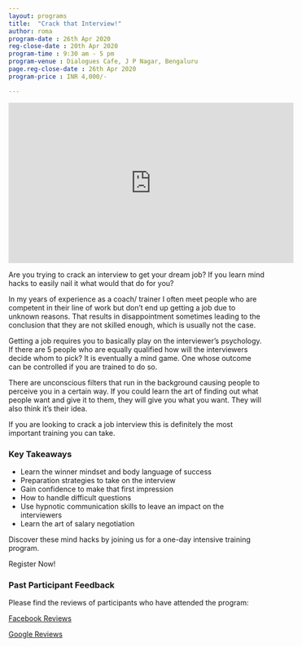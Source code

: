 ```yaml
---
layout: programs
title:  "Crack that Interview!"
author: roma
program-date : 26th Apr 2020
reg-close-date : 20th Apr 2020
program-time : 9:30 am - 5 pm
program-venue : Dialogues Cafe, J P Nagar, Bengaluru
page.reg-close-date : 26th Apr 2020
program-price : INR 4,000/-

---
```

<iframe width="560" height="315" src="https://www.youtube.com/embed/UUj6-7yDg28" frameborder="0" allow="accelerometer; autoplay; encrypted-media; gyroscope; picture-in-picture" allowfullscreen></iframe>

<div>
<p>Are you trying to crack an interview to get your dream job? If you learn mind hacks to easily nail it what would that do for you? 
</p>

<p>In my years of experience as a coach/ trainer I often meet people who are competent in their line of work but don’t end up getting a job due to unknown reasons. That results in disappointment sometimes leading to the conclusion that they are not skilled enough, which  is usually not the case.</p>

<p>Getting a job requires you to basically play on the interviewer’s psychology. If there are 5 people who are equally qualified how will the interviewers decide whom to pick?  It is eventually a mind game. One whose outcome can be controlled if you are trained to do so. </p>

<p>There are unconscious filters that run in the background causing people to perceive you in a certain way. If you could learn the art of finding out what people want and give it to them, they will give you what you want. They will also think it’s their idea. </p>

<p>If you are looking to crack a job interview this is definitely the most important training you can take.</p>

</div>

### Key Takeaways 
 * Learn the winner mindset and body language of success
 * Preparation strategies to take on the interview
 * Gain confidence to make that first impression
 * How to handle difficult questions
 * Use hypnotic communication skills to leave an impact on the interviewers
 * Learn the art of salary negotiation


<p>Discover these mind hacks by joining us for a one-day intensive training program.</p>

<p>Register Now!</p>

### Past Participant Feedback
Please find the reviews of participants who have attended the program: 

<p>
<a href="https://www.facebook.com/pg/themindlabtraining/reviews/?ref=page_internal">Facebook Reviews</a> 
</p>
<p>
<a href="https://business.google.com/reviews/l/17278415145324209822?hl=en-GB">Google Reviews</a>
</p>
